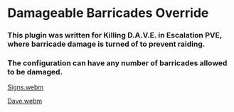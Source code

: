 # Damageable Barricades Override
### This plugin was written for Killing D.A.V.E. in Escalation PVE, where barricade damage is turned of to prevent raiding.
### The configuration can have any number of barricades allowed to be damaged.
[Signs.webm](https://github.com/user-attachments/assets/0c7bec62-fb41-427e-ad59-1f751d97cfb8)

[Dave.webm](https://github.com/user-attachments/assets/4520e120-f32c-4b3f-adb9-8caf6d612cc5)

